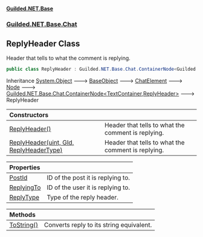 #### [Guilded.NET.Base](Guilded_NET_Base.md 'Guilded.NET.Base')
### [Guilded.NET.Base.Chat](Guilded_NET_Base.md#Guilded_NET_Base_Chat 'Guilded.NET.Base.Chat')
## ReplyHeader Class
Header that tells to what the comment is replying.  
```csharp
public class ReplyHeader : Guilded.NET.Base.Chat.ContainerNode<Guilded.NET.Base.Chat.TextContainer, Guilded.NET.Base.Chat.ReplyHeader>
```

Inheritance [System.Object](https://docs.microsoft.com/en-us/dotnet/api/System.Object 'System.Object') &#129106; [BaseObject](BaseObject.md 'Guilded.NET.Base.BaseObject') &#129106; [ChatElement](ChatElement.md 'Guilded.NET.Base.Chat.ChatElement') &#129106; [Node](Node.md 'Guilded.NET.Base.Chat.Node') &#129106; [Guilded.NET.Base.Chat.ContainerNode&lt;](ContainerNode_T_R_.md 'Guilded.NET.Base.Chat.ContainerNode&lt;T,R&gt;')[TextContainer](TextContainer.md 'Guilded.NET.Base.Chat.TextContainer')[,](ContainerNode_T_R_.md 'Guilded.NET.Base.Chat.ContainerNode&lt;T,R&gt;')[ReplyHeader](ReplyHeader.md 'Guilded.NET.Base.Chat.ReplyHeader')[&gt;](ContainerNode_T_R_.md 'Guilded.NET.Base.Chat.ContainerNode&lt;T,R&gt;') &#129106; ReplyHeader  

| Constructors | |
| :--- | :--- |
| [ReplyHeader()](ReplyHeader_ReplyHeader().md 'Guilded.NET.Base.Chat.ReplyHeader.ReplyHeader()') | Header that tells to what the comment is replying.<br/> |
| [ReplyHeader(uint, GId, ReplyHeaderType)](ReplyHeader_ReplyHeader(uint_GId_ReplyHeaderType).md 'Guilded.NET.Base.Chat.ReplyHeader.ReplyHeader(uint, Guilded.NET.Base.GId, Guilded.NET.Base.Chat.ReplyHeaderType)') | Header that tells to what the comment is replying.<br/> |

| Properties | |
| :--- | :--- |
| [PostId](ReplyHeader_PostId.md 'Guilded.NET.Base.Chat.ReplyHeader.PostId') | ID of the post it is replying to.<br/> |
| [ReplyingTo](ReplyHeader_ReplyingTo.md 'Guilded.NET.Base.Chat.ReplyHeader.ReplyingTo') | ID of the user it is replying to.<br/> |
| [ReplyType](ReplyHeader_ReplyType.md 'Guilded.NET.Base.Chat.ReplyHeader.ReplyType') | Type of the reply header.<br/> |

| Methods | |
| :--- | :--- |
| [ToString()](ReplyHeader_ToString().md 'Guilded.NET.Base.Chat.ReplyHeader.ToString()') | Converts reply to its string equivalent.<br/> |
